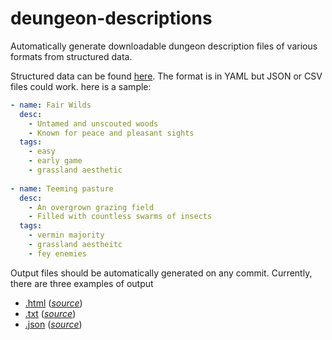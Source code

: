 # deungeon-descriptions
Automatically generate downloadable dungeon description files of various formats from structured data.

Structured data can be found [here](https://github.com/yggilabs/dungeon-descriptions/blob/master/_data/dungeons.yml). The format is in YAML but JSON or CSV files could work. here is a sample:

```yaml
- name: Fair Wilds
  desc: 
    - Untamed and unscouted woods
    - Known for peace and pleasant sights
  tags:
    - easy
    - early game
    - grassland aesthetic
    
- name: Teeming pasture
  desc: 
    - An overgrown grazing field
    - Filled with countless swarms of insects
  tags:
    - vermin majority
    - grassland aestheitc
    - fey enemies
```

Output files should be automatically generated on any commit. Currently, there are three examples of output
* [.html](https://yggilabs.github.io/dungeon-descriptions/index.html) (*[source](https://github.com/yggilabs/dungeon-descriptions/edit/master/index.md)*)
* [.txt](https://yggilabs.github.io/dungeon-descriptions/index.txt) (*[source](https://github.com/yggilabs/dungeon-descriptions/edit/master/index.txt)*)
* [.json](https://yggilabs.github.io/dungeon-descriptions/index.json) (*[source](https://github.com/yggilabs/dungeon-descriptions/edit/master/index.json)*)
